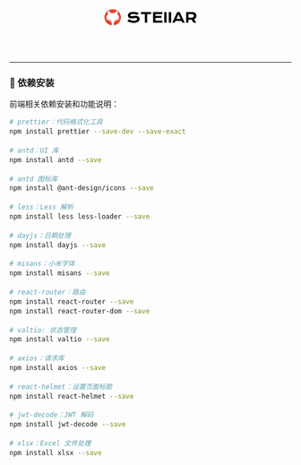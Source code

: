 <!--suppress HtmlDeprecatedAttribute -->
<br>

<div align="center">
  <img height="30" src="./image/logo.png"/>
</div>

<br>

<p align="center">
  <a>
    <img src="https://img.shields.io/badge/-React-blue?style=flat-square&logo=react&logoColor=white" alt="">
  </a>
  <a>
    <img src="https://img.shields.io/badge/-Ant Design-blue?style=flat-square&logo=antdesign&logoColor=white" alt="">
  </a>
</p>

<hr>

### 🎉 依赖安装

前端相关依赖安装和功能说明：

```bash
# prettier：代码格式化工具
npm install prettier --save-dev --save-exact

# antd：UI 库
npm install antd --save

# antd 图标库
npm install @ant-design/icons --save

# less：Less 解析
npm install less less-loader --save

# dayjs：日期处理
npm install dayjs --save

# misans：小米字体
npm install misans --save

# react-router：路由
npm install react-router --save
npm install react-router-dom --save

# valtio: 状态管理
npm install valtio --save

# axios：请求库
npm install axios --save

# react-helmet：设置页面标题
npm install react-helmet --save

# jwt-decode：JWT 解码
npm install jwt-decode --save

# xlsx：Excel 文件处理
npm install xlsx --save
```

